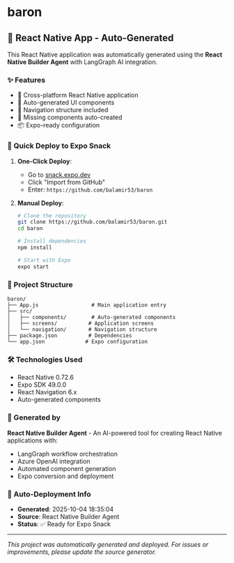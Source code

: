 # baron

## 🚀 React Native App - Auto-Generated

This React Native application was automatically generated using the **React Native Builder Agent** with LangGraph AI integration.

### ✨ Features
- 📱 Cross-platform React Native application
- 🎨 Auto-generated UI components
- 🧭 Navigation structure included
- 🔧 Missing components auto-created
- 📦 Expo-ready configuration

### 🎯 Quick Deploy to Expo Snack

1. **One-Click Deploy**: 
   - Go to [snack.expo.dev](https://snack.expo.dev/)
   - Click "Import from GitHub"
   - Enter: `https://github.com/balamir53/baron`

2. **Manual Deploy**:
   ```bash
   # Clone the repository
   git clone https://github.com/balamir53/baron.git
   cd baron
   
   # Install dependencies
   npm install
   
   # Start with Expo
   expo start
   ```

### 📁 Project Structure
```
baron/
├── App.js                 # Main application entry
├── src/
│   ├── components/        # Auto-generated components
│   ├── screens/          # Application screens
│   └── navigation/       # Navigation structure
├── package.json          # Dependencies
└── app.json             # Expo configuration
```

### 🛠️ Technologies Used
- React Native 0.72.6
- Expo SDK 49.0.0
- React Navigation 6.x
- Auto-generated components

### 🤖 Generated by
**React Native Builder Agent** - An AI-powered tool for creating React Native applications with:
- LangGraph workflow orchestration
- Azure OpenAI integration
- Automated component generation
- Expo conversion and deployment

### 📝 Auto-Deployment Info
- **Generated**: 2025-10-04 18:35:04
- **Source**: React Native Builder Agent
- **Status**: ✅ Ready for Expo Snack

---
*This project was automatically generated and deployed. For issues or improvements, please update the source generator.*
